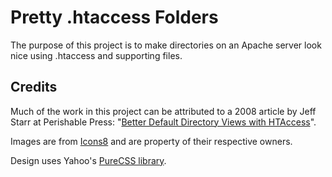 # Pretty .htaccess Folders

The purpose of this project is to make directories on an Apache server look nice using .htaccess and supporting files. 

## Credits

Much of the work in this project can be attributed to a 2008 article by Jeff Starr at Perishable Press: "[Better Default Directory Views with HTAccess](https://perishablepress.com/better-default-directory-views-with-htaccess/)".

Images are from [Icons8](https://icons8.com) and are property of their respective owners.

Design uses Yahoo's [PureCSS library](http://purecss.io/).